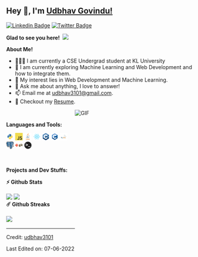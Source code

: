 
## Hey 👋, I'm [Udbhav Govindu!](https://github.com/udbhav3101/)

[![Linkedin Badge](https://img.shields.io/badge/-LinkedIn-0e76a8?style=flat-square&logo=Linkedin&logoColor=white)](https://www.linkedin.com/in/udbhav-govindu/)
[![Twitter Badge](https://img.shields.io/badge/-Twitter-00acee?style=flat-square&logo=Twitter&logoColor=white)](https://twitter.com/Udbhav3101)


**Glad to see you here!**  &nbsp;![](https://visitor-badge.glitch.me/badge?page_id=udbhav3101.udbhav3101&style=flat-square&color=0088cc)

 **About Me!**

- 👨🏽‍💻 I am currently a CSE Undergrad student at KL University
- 🌱 I am currently exploring Machine Learning and Web Development and how to integrate them. 
- 🤔 My interest lies in Web Development and Machine Learning.
- 💬 Ask me about anything, I love to answer!
- 📫 Email me at [udbhav3101@gmail.com](mailto:udbhav3101@gmail.com).
- 📝 Checkout my [Resume](https://github.com/udbhav3101/udbhav3101/blob/main/resume.pdf). 


<img align="right" alt="GIF" width="320" height="320" src="https://i.pinimg.com/originals/e4/26/70/e426702edf874b181aced1e2fa5c6cde.gif" />

<br/>

**Languages and Tools:**

<code><img height="20" src="https://raw.githubusercontent.com/github/explore/80688e429a7d4ef2fca1e82350fe8e3517d3494d/topics/python/python.png"></code>
<code><img height="20" src="https://raw.githubusercontent.com/github/explore/80688e429a7d4ef2fca1e82350fe8e3517d3494d/topics/javascript/javascript.png"></code>
<code><img height="20" src="https://raw.githubusercontent.com/github/explore/80688e429a7d4ef2fca1e82350fe8e3517d3494d/topics/java/java.png"></code>
<code><img height="20" src="https://raw.githubusercontent.com/github/explore/80688e429a7d4ef2fca1e82350fe8e3517d3494d/topics/react/react.png"></code>
<code><img height="20" src="https://raw.githubusercontent.com/github/explore/80688e429a7d4ef2fca1e82350fe8e3517d3494d/topics/cpp/cpp.png"></code>
<code><img height="20" src="https://raw.githubusercontent.com/github/explore/80688e429a7d4ef2fca1e82350fe8e3517d3494d/topics/c/c.png"></code>
<code><img height="20" src="https://raw.githubusercontent.com/github/explore/80688e429a7d4ef2fca1e82350fe8e3517d3494d/topics/mysql/mysql.png"></code>
<code><img height="20" src="https://raw.githubusercontent.com/github/explore/80688e429a7d4ef2fca1e82350fe8e3517d3494d/topics/postgresql/postgresql.png"></code>
<code><img height="20" src="https://raw.githubusercontent.com/github/explore/80688e429a7d4ef2fca1e82350fe8e3517d3494d/topics/git/git.png"></code>
<code><img height="20" src="https://raw.githubusercontent.com/github/explore/80688e429a7d4ef2fca1e82350fe8e3517d3494d/topics/terminal/terminal.png"></code>


<br/>

**Projects and Dev Stuffs:**


  <summary><b>⚡ Github Stats</b></summary>
  <br />
  <img height="180em" src="https://github-readme-stats.vercel.app/api?username=udbhav3101&show_icons=true&hide_border=true&&count_private=true&include_all_commits=true" />
  <img height="180em" src="https://github-readme-stats.vercel.app/api/top-langs/?username=udbhav3101&show_icons=true&hide_border=true&layout=compact&langs_count=8"/>

  <summary><b>☄️ Github Streaks</b></summary>
  <br />
  <img height="180em" src="https://github-readme-streak-stats.herokuapp.com/?user=udbhav3101&hide_border=true" />


---
Credit: [udbhav3101](https://github.com/udbhav3101)

Last Edited on: 07-06-2022
